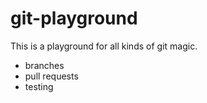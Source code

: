 # git-playground
This is a playground for all kinds of git magic.

- branches
- pull requests
- testing
